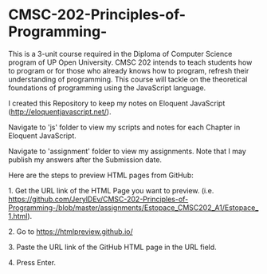 # CMSC-202-Principles-of-Programming-

This is a 3-unit course required in the Diploma of Computer Science program of UP Open University. CMSC 202 intends to teach students how to program or for those who already knows how to program, refresh their understanding of programming. This course will tackle on the theoretical foundations of programming using the JavaScript language. 

I created this Repository to keep my notes on Eloquent JavaScript (<http://eloquentjavascript.net/>).

Navigate to 'js' folder to view my scripts and notes for each Chapter in Eloquent JavaScript.

Navigate to 'assignment' folder to view my assignments. Note that I may publish my answers after the Submission date.

Here are the steps to preview HTML pages from GitHub:

1\. Get the URL link of the HTML Page you want to preview. (i.e. <https://github.com/JerylDEv/CMSC-202-Principles-of-Programming-/blob/master/assignments/Estopace_CMSC202_A1/Estopace_1.html>).

2\. Go to <https://htmlpreview.github.io/>

3\. Paste the URL link of the GitHub HTML page in the URL field.

4\. Press Enter.
